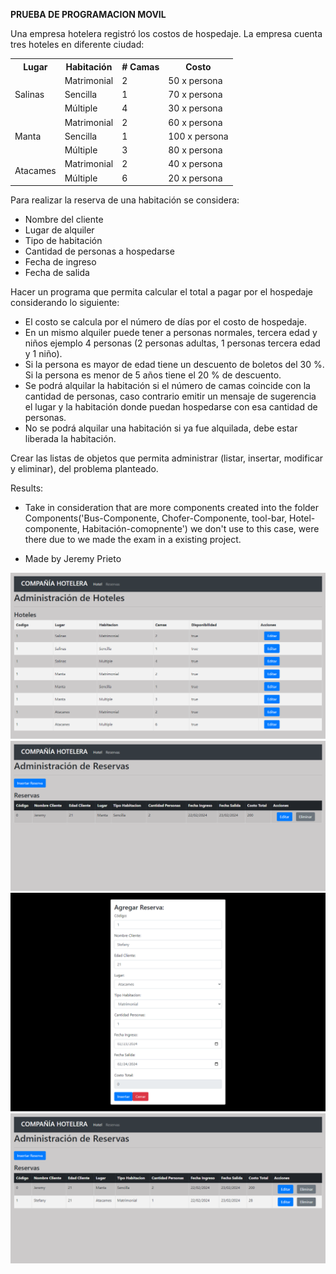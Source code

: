 **PRUEBA DE PROGRAMACION MOVIL**

Una empresa hotelera registró los costos de hospedaje. La empresa cuenta tres hoteles en diferente ciudad: 

<table><tr><th valign="bottom">Lugar</th><th valign="bottom">Habitación</th><th valign="bottom"># Camas</th><th valign="bottom">Costo</th></tr>
<tr><td rowspan="3">Salinas</td><td valign="bottom">Matrimonial</td><td>2</td><td valign="bottom">50 x persona</td></tr>
<tr><td valign="bottom">Sencilla</td><td>1</td><td valign="bottom">70 x persona</td></tr>
<tr><td valign="bottom">Múltiple</td><td>4</td><td valign="bottom">30 x persona</td></tr>
<tr><td rowspan="3">Manta</td><td valign="bottom">Matrimonial</td><td valign="bottom">2</td><td valign="bottom">60 x persona</td></tr>
<tr><td valign="bottom">Sencilla</td><td valign="bottom">1</td><td valign="bottom">100 x persona</td></tr>
<tr><td valign="bottom">Múltiple</td><td valign="bottom">3</td><td valign="bottom">80 x persona</td></tr>
<tr><td rowspan="2">Atacames</td><td valign="bottom">Matrimonial</td><td valign="bottom">2</td><td valign="bottom">40 x persona</td></tr>
<tr><td valign="bottom">Múltiple</td><td valign="bottom">6</td><td valign="bottom">20 x persona</td></tr>
</table>

Para realizar la reserva de una habitación se considera:

- Nombre del cliente
- Lugar de alquiler
- Tipo de habitación
- Cantidad de personas a hospedarse
- Fecha de ingreso
- Fecha de salida

Hacer un programa que permita calcular el total a pagar por el hospedaje considerando lo siguiente: 

- El costo se calcula por el número de días por el costo de hospedaje.
- En un mismo alquiler puede tener a personas normales, tercera edad y niños ejemplo 4 personas (2 personas adultas, 1 personas tercera edad y 1 niño). 
- Si la persona es mayor de edad tiene un descuento de boletos del 30 %. Si la persona es menor de 5 años tiene el 20 % de descuento.
- Se podrá alquilar la habitación si el número de camas coincide con la cantidad de personas, caso contrario emitir un mensaje de sugerencia el lugar y la habitación donde puedan hospedarse con esa cantidad de personas.  
- No se podrá alquilar una habitación si ya fue alquilada, debe estar liberada la habitación.

Crear las listas de objetos que permita administrar (listar, insertar, modificar y eliminar), del problema planteado.           

Results:
- Take in consideration that are more components created into the folder Components('Bus-Componente, Chofer-Componente, tool-bar, Hotel-componente, Habitación-comopnente') we don't use to this case, were there due to we made the exam in a existing project.

- Made by Jeremy Prieto

![](Screenshot-01.png)
![](Screenshot-02.png)
![](Screenshot-03.png)
![](Screenshot-04.png)